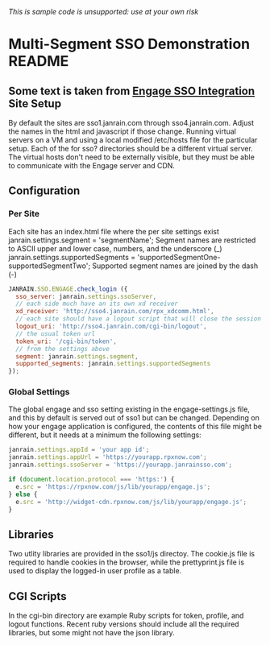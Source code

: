 *This is sample code is unsupported: use at your own risk*

Multi-Segment SSO Demonstration README
======================================

Some text is taken from [Engage SSO Integration](http://developers.janrain.com/documentation/federate/engage_sso_integration/ "Engage SSO Integration")
Site Setup
---------
By default the sites are sso1.janrain.com through sso4.janrain.com.
Adjust the names in the html and javascript if those change. Running
virtual servers on a VM and using a local modified /etc/hosts file
for the particular setup. Each of the for sso? directories should
be a different virtual server. The virtual hosts don't need to be
externally visible, but they must be able to communicate with
the Engage server and CDN.

Configuration
-------------

### Per Site ###
Each site has an index.html file where the per site settings exist
    janrain.settings.segment = 'segmentName';
Segment names are restricted to ASCII upper and lower case, numbers, and the underscore (_)
    janrain.settings.supportedSegments = 'supportedSegmentOne-supportedSegmentTwo';
Supported segment names are joined by the dash (-)


```JavaScript
JANRAIN.SSO.ENGAGE.check_login ({
  sso_server: janrain.settings.ssoServer,
  // each side much have an its own xd receiver
  xd_receiver: 'http://sso4.janrain.com/rpx_xdcomm.html',
  // each site should have a logout script that will close the session and release any resources in use
  logout_uri: 'http://sso4.janrain.com/cgi-bin/logout',
  // the usual token url
  token_uri: '/cgi-bin/token',
  // from the settings above
  segment: janrain.settings.segment,
  supported_segments: janrain.settings.supportedSegments
});
```

### Global Settings ###

The global engage and sso setting existing in the engage-settings.js
file, and this by default is served out of sso1 but can be changed.
Depending on how your engage application is configured, the contents
of this file might be different, but it needs at a minimum the
following settings:

```JavaScript
janrain.settings.appId = 'your app id';
janrain.settings.appUrl = 'https://yourapp.rpxnow.com';
janrain.settings.ssoServer = 'https://yourapp.janrainsso.com';

if (document.location.protocol === 'https:') {
  e.src = 'https://rpxnow.com/js/lib/yourapp/engage.js';
} else {
  e.src = 'http://widget-cdn.rpxnow.com/js/lib/yourapp/engage.js';
}
```

Libraries
--------
Two utlity libraries are provided in the sso1/js directoy. The
cookie.js file is required to handle cookies in the browser, while
the prettyprint.js file is used to display the logged-in user profile
as a table.

CGI Scripts
----------
In the cgi-bin directory are example Ruby scripts for token, profile,
and logout functions.  Recent ruby versions should include all the
required libraries, but some might not have the json library.
